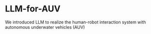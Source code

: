 # LLM-for-AUV
We introduced LLM to realize the human-robot interaction system with autonomous underwater vehicles (AUV)
